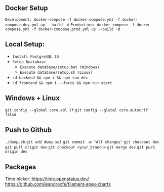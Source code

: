 ## Docker Setup

`Development: docker-compose -f docker-compose.yml -f docker-compose.dev.yml up --build -d`
`Production: docker-compose -f docker-compose.yml -f docker-compose.prod.yml up --build -d`

## Local Setup:

- `Install PostgreSQL 15`
- `Setup Deatabase`
  - `Execute database/setup.bat (Windows)`
  - `Execute database/setup.sh (Linux)`
- `cd backend && npm i && npm run dev`
- `cd frontend && npm i --force && npm run start`

## Windows + Linux

`git config --global core.eol lf`
`git config --global core.autocrlf false`

## Push to Github

`./dump.sh` <!-- If there are changes to database schema -->
`git add dump.sql`
`git commit -m "All changes"`
`git checkout dev`
`git pull origin dev`
`git checkout <your_branch>`
`git merge dev`
`git push origin dev`

## Packages

Time picker: https://time.openstatus.dev/
https://github.com/leandrocfe/filament-apex-charts
